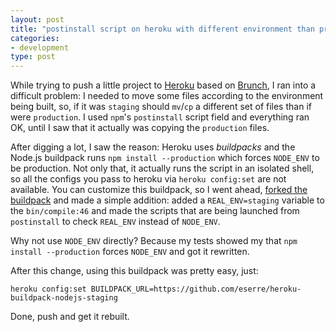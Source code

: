 ```yaml
---
layout: post
title: "postinstall script on heroku with different environment than production"
categories:
- development
type: post
---
```

While trying to push a little project to [Heroku](http://heroku.com) based on [Brunch](http://brunch.io), I ran into a difficult problem: I needed to move some files according to the environment being built, so, if it was `staging` should `mv`/`cp` a different set of files than if were `production`. I used `npm`'s `postinstall` script field and everything ran OK, until I saw that it actually was copying the `production` files.

After digging a lot, I saw the reason: Heroku uses *buildpacks* and the Node.js buildpack runs `npm install --production` which forces `NODE_ENV` to be production. Not only that, it actually runs the script in an isolated shell, so all the configs you pass to heroku via `heroku config:set` are not available. You can customize this buildpack, so I went ahead, [forked the buildpack](https://github.com/eserre/heroku-buildpack-nodejs-staging) and made a simple addition: added a `REAL_ENV=staging` variable to the `bin/compile:46` and made the scripts that are being launched from `postinstall` to check `REAL_ENV` instead of `NODE_ENV`.

Why not use `NODE_ENV` directly? Because my tests showed my that `npm install --production` forces `NODE_ENV` and got it rewritten.

After this change, using this buildpack was pretty easy, just:

    heroku config:set BUILDPACK_URL=https://github.com/eserre/heroku-buildpack-nodejs-staging

Done, push and get it rebuilt.
